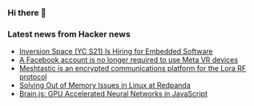 ### Hi there 👋

<!--
**arashid-sh/arashid-sh** is a ✨ _special_ ✨ repository because its `README.md` (this file) appears on your GitHub profile.

Here are some ideas to get you started:

- 🔭 I’m currently working on ...
- 🌱 I’m currently learning ...
- 👯 I’m looking to collaborate on ...
- 🤔 I’m looking for help with ...
- 💬 Ask me about ...
- 📫 How to reach me: ...
- 😄 Pronouns: ...
- ⚡ Fun fact: ...
-->

### Latest news from Hacker news
<!-- BLOG-POST-LIST:START -->
- [Inversion Space &lpar;YC S21&rpar; Is Hiring for Embedded Software](https://boards.greenhouse.io/inversionspace/jobs/4022300005)
- [A Facebook account is no longer required to use Meta VR devices](https://www.oculus.com/blog/meta-accounts/)
- [Meshtastic is an encrypted communications platform for the Lora RF protocol](https://meshtastic.org/docs/about)
- [Solving Out of Memory Issues in Linux at Redpanda](https://redpanda.com/blog/solve-out-of-memory-killer-events)
- [Brain.js: GPU Accelerated Neural Networks in JavaScript](https://brain.js.org/#/)
<!-- BLOG-POST-LIST:END -->
